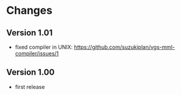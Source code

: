 # Changes

## Version 1.01
- fixed compiler in UNIX: https://github.com/suzukiplan/vgs-mml-compiler/issues/1

## Version 1.00
- first release

